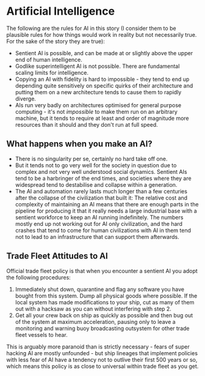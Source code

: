 # Artificial Intelligence

The following are the rules for AI in this story (I consider them to be plausible
rules for how things would work in reality but not necessarily true. For the
sake of the story they are true):

* Sentient AI is possible, and can be made at or slightly above the upper end of human intelligence.
* Godlike superintelligent AI is not possible. There are fundamental scaling limits
  for intelligence.
* Copying an AI with fidelity is hard to impossible - they tend to end up depending quite
  sensitively on specific quirks of their architecture and putting them on a new architecture
  tends to cause them to rapidly diverge.
* AIs run very badly on architectures optimised for general purpose computing - it's not
  *impossible* to make them run on an arbitrary machine, but it tends to require at least
  and order of magnitude more resources than it should and they don't run at full speed.

## What happens when you make an AI?

* There is no singularity per se, certainly no hard take off one.
* But it tends not to go very well for the society in question due to complex and
  not very well understood social dynamics. Sentient AIs tend to be a harbringer of
  the end times, and societies where they are widespread tend to destabilise and
  collapse within a generation.
* The AI and automation rarely lasts much longer than a few centuries after the
  collapse of the civilization that built it: The relative cost and complexity of
  maintaining an AI means that there are enough parts in the pipeline for producing
  it that it really needs a large industrial base with a sentient workforce to keep
  an AI running indefinitely. The numbers mostly end up not working out for AI
  only civilization, and the hard crashes that tend to come for human civilizations
  with AI in them tend not to lead to an infrastructure that can support them afterwards.

## Trade Fleet Attitudes to AI

Official trade fleet policy is that when you encounter a sentient AI you adopt
the following procedures:

1. Immediately shut down, quarantine and flag any software you have bought from
   this system. Dump all physical goods where possible. If the local system has
   made modifications to your ship, cut as many of them out with a hacksaw as you
   can without interfering with step 2.
2. Get all your crew back on ship as quickly as possible and then bug out of the
   system at maximum acceleration, pausing only to leave a monitoring and warning
   buoy broadcasting outsystem for other trade fleet vessels to hear.

This is arguably more paranoid than is strictly necessary - fears of super hacking
AI are mostly unfounded - but ship lineages that implement policies with less fear
of AI have a tendency not to outlive their first 500 years or so, which means
this policy is as close to universal within trade fleet as you get. 
